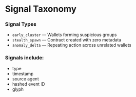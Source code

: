 # Signal Taxonomy

### Signal Types
- `early_cluster` — Wallets forming suspicious groups
- `stealth_spawn` — Contract created with zero metadata
- `anomaly_delta` — Repeating action across unrelated wallets

### Signals include:
- type
- timestamp
- source agent
- hashed event ID
- glyph
